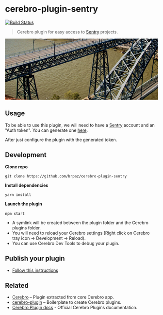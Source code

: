 # cerebro-plugin-sentry

[![Build Status](https://travis-ci.org/brpaz/cerebro-plugin-sentry.svg?branch=master)](https://travis-ci.org/brpaz/cerebro-plugin-sentry)

> Cerebro plugin for easy access to [Sentry](https://www.getsentry.com) projects.

![](demo.gif)

## Usage

To be able to use this plugin, we will need to have a [Sentry](https://www.getsentry.com) account and an "Auth token". You can generate one [here](https://sentry.io/api/new-token/).

After just configure the plugin with the generated token.

## Development

**Clone repo**

```
git clone https://github.com/brpaz/cerebro-plugin-sentry
```

**Install dependencies**

```
yarn install
```

**Launch the plugin**

```npm start```

- A symlink will be created between the plugin folder and the Cerebro plugins folder.
- You will need to reload your Cerebro settings (Right click on Cerebro tray icon -> Development -> Reload).
- You can use Cerebro Dev Tools to debug your plugin.

## Publish your plugin

- [Follow this instructions](https://github.com/KELiON/cerebro/blob/master/docs/plugins/share.md)

## Related

* [Cerebro](http://github.com/KELiON/cerebro) – Plugin extracted from core Cerebro app.
* [cerebro-plugin](http://github.com/KELiON/cerebro-plugin) – Boilerplate to create Cerebro plugins.
* [Cerebro Plugin docs](https://github.com/KELiON/cerebro/tree/master/docs) - Official Cerebro Plugins documentation.
